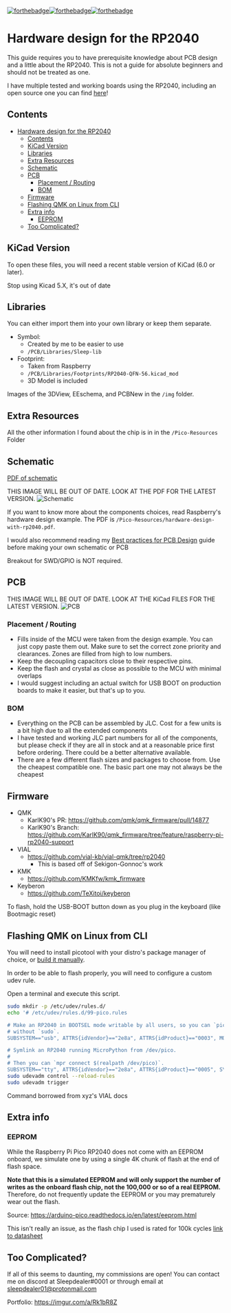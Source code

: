 [![forthebadge](https://forthebadge.com/images/badges/built-with-love.svg)](https://forthebadge.com)[![forthebadge](https://forthebadge.com/images/badges/powered-by-electricity.svg)](https://forthebadge.com)[![forthebadge](https://forthebadge.com/images/badges/reading-6th-grade-level.svg)](https://forthebadge.com)

# Hardware design for the RP2040

This guide requires you to have prerequisite knowledge about PCB design and a little about the RP2040. This is not a guide for absolute beginners and should not be treated as one.

I have multiple tested and working boards using the RP2040, including an open source one you can find [here](https://github.com/Sleepdealr/RPAD)!

## Contents

- [Hardware design for the RP2040](#hardware-design-for-the-rp2040)
  - [Contents](#contents)
  - [KiCad Version](#kicad-version)
  - [Libraries](#libraries)
  - [Extra Resources](#extra-resources)
  - [Schematic](#schematic)
  - [PCB](#pcb)
    - [Placement / Routing](#placement--routing)
    - [BOM](#bom)
  - [Firmware](#firmware)
  - [Flashing QMK on Linux from CLI](#flashing-qmk-on-linux-from-cli)
  - [Extra info](#extra-info)
    - [EEPROM](#eeprom)
  - [Too Complicated?](#too-complicated)

## KiCad Version

To open these files, you will need a recent stable version of KiCad (6.0 or later).

Stop using Kicad 5.X, it's out of date

## Libraries

You can either import them into your own library or keep them separate.

- Symbol:
  - Created by me to be easier to use
  - `/PCB/Libraries/Sleep-lib`
- Footprint:
  - Taken from Raspberry
  - `/PCB/Libraries/Footprints/RP2040-QFN-56.kicad_mod`
  - 3D Model is included

Images of the 3DView, EEschema, and PCBNew in the `/img` folder.

## Extra Resources

All the other information I found about the chip is in in the `/Pico-Resources` Folder

## Schematic

[PDF of schematic](PCB/RP2040-Guide.pdf)

THIS IMAGE WILL BE OUT OF DATE. LOOK AT THE PDF FOR THE LATEST VERSION.
![Schematic](img/eeschema.png)

If you want to know more about the components choices, read Raspberry's hardware design example.
The PDF is `/Pico-Resources/hardware-design-with-rp2040.pdf`.

I would also recommend reading my [Best practices for PCB Design](https://gist.github.com/Sleepdealr/ab05f5edb82eae9e0393f4d63da55adf) guide before making your own schematic or PCB

Breakout for SWD/GPIO is NOT required.

## PCB

THIS IMAGE WILL BE OUT OF DATE. LOOK AT THE KiCad FILES FOR THE LATEST VERSION.
![PCB](/img/pcbnew.png)

### Placement / Routing

- Fills inside of the MCU were taken from the design example. You can just copy paste them out. Make sure to set the correct zone priority and clearances. Zones are filled from high to low numbers.
- Keep the decoupling capacitors close to their respective pins.
- Keep the flash and crystal as close as possible to the MCU with minimal overlaps
- I would suggest including an actual switch for USB BOOT on production boards to make it easier, but that's up to you.

### BOM

- Everything on the PCB can be assembled by JLC. Cost for a few units is a bit high due to all the extended components
- I have tested and working JLC part numbers for all of the components, but please check if they are all in stock and at a reasonable price first before ordering. There could be a better alternative available.
- There are a few different flash sizes and packages to choose from. Use the cheapest compatible one. The basic part one may not always be the cheapest

## Firmware

- QMK
  - KarlK90's PR: <https://github.com/qmk/qmk_firmware/pull/14877>
  - KarlK90's Branch: <https://github.com/KarlK90/qmk_firmware/tree/feature/raspberry-pi-rp2040-support>
- VIAL
  - <https://github.com/vial-kb/vial-qmk/tree/rp2040>
    - This is based off of Sekigon-Gonnoc's work
- KMK
  - <https://github.com/KMKfw/kmk_firmware>
- Keyberon
  - <https://github.com/TeXitoi/keyberon>

To flash, hold the USB-BOOT button down as you plug in the keyboard (like Bootmagic reset)

## Flashing QMK on Linux from CLI

You will need to install picotool with your distro's package manager of choice, or [build it manually](https://github.com/raspberrypi/picotool#building).

In order to be able to flash properly, you will need to configure a custom udev rule.

Open a terminal and execute this script.

```bash
sudo mkdir -p /etc/udev/rules.d/
echo '# /etc/udev/rules.d/99-pico.rules

# Make an RP2040 in BOOTSEL mode writable by all users, so you can `picotool`
# without `sudo`.
SUBSYSTEM=="usb", ATTRS{idVendor}=="2e8a", ATTRS{idProduct}=="0003", MODE="0666"

# Symlink an RP2040 running MicroPython from /dev/pico.
#
# Then you can `mpr connect $(realpath /dev/pico)`.
SUBSYSTEM=="tty", ATTRS{idVendor}=="2e8a", ATTRS{idProduct}=="0005", SYMLINK+="pico"", TAG+="uaccess", TAG+="udev-acl"' | sudo tee /etc/udev/rules.d/99-pico.rules
sudo udevadm control --reload-rules
sudo udevadm trigger
```

Command borrowed from xyz's VIAL docs

## Extra info

### EEPROM

While the Raspberry Pi Pico RP2040 does not come with an EEPROM onboard, we simulate one by using a single 4K chunk of flash at the end of flash space.

**Note that this is a simulated EEPROM and will only support the number of writes as the onboard flash chip, not the 100,000 or so of a real EEPROM.** Therefore, do not frequently update the EEPROM or you may prematurely wear out the flash.

Source: <https://arduino-pico.readthedocs.io/en/latest/eeprom.html>

This isn't really an issue, as the flash chip I used is rated for 100k cycles [link to datasheet](https://www.winbond.com/resource-files/w25q128jv_dtr%20revc%2003272018%20plus.pdf)

## Too Complicated?

If all of this seems to daunting, my commissions are open! You can contact me on discord at Sleepdealer#0001 or through email at sleepdealer01@protonmail.com

Portfolio: <https://imgur.com/a/Rk1bR8Z>
